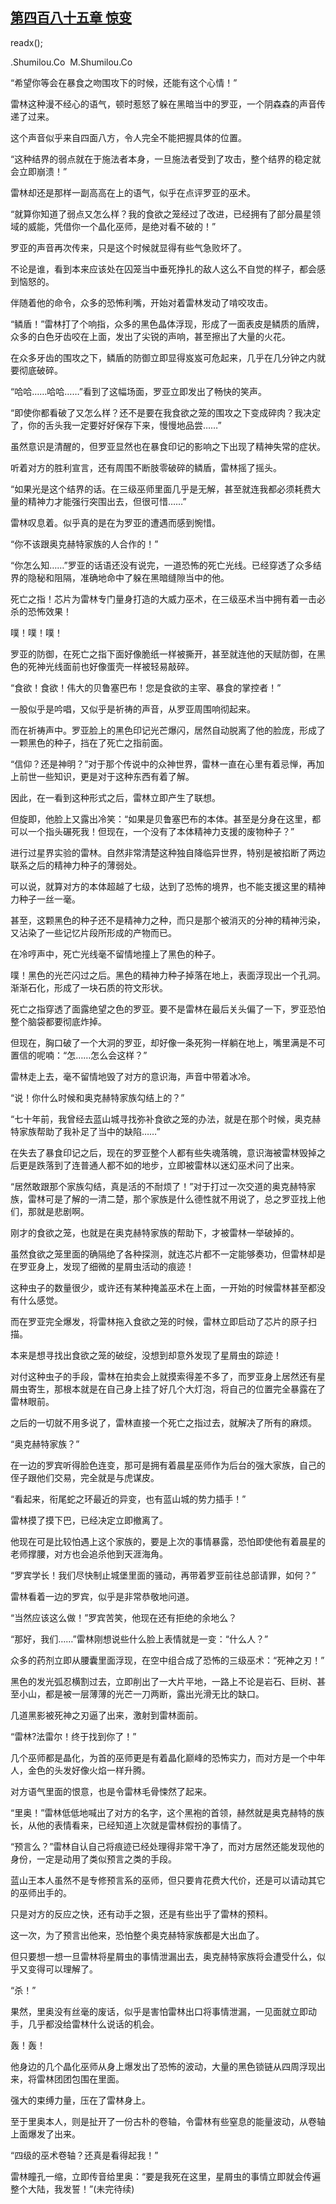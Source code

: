 ## [第四百八十五章 惊变](https://www.xxbiquge.com/11_11222/8934455.html)
readx();

  .Shumilou.Co  M.Shumilou.Co

  “希望你等会在暴食之吻围攻下的时候，还能有这个心情！”

  雷林这种漫不经心的语气，顿时惹怒了躲在黑暗当中的罗亚，一个阴森森的声音传递了过来。

  这个声音似乎来自四面八方，令人完全不能把握具体的位置。

  “这种结界的弱点就在于施法者本身，一旦施法者受到了攻击，整个结界的稳定就会立即崩溃！”

  雷林却还是那样一副高高在上的语气，似乎在点评罗亚的巫术。

  “就算你知道了弱点又怎么样？我的食欲之笼经过了改进，已经拥有了部分晨星领域的威能，凭借你一个晶化巫师，是绝对看不破的！”

  罗亚的声音再次传来，只是这个时候就显得有些气急败坏了。

  不论是谁，看到本来应该处在囚笼当中垂死挣扎的敌人这么不自觉的样子，都会感到恼怒的。

  伴随着他的命令，众多的恐怖利嘴，开始对着雷林发动了啃咬攻击。

  “鳞盾！”雷林打了个响指，众多的黑色晶体浮现，形成了一面表皮是鳞质的盾牌，众多的白色牙齿咬在上面，发出了尖锐的声响，甚至擦出了大量的火花。

  在众多牙齿的围攻之下，鳞盾的防御立即显得岌岌可危起来，几乎在几分钟之内就要彻底破碎。

  “哈哈……哈哈……”看到了这幅场面，罗亚立即发出了畅快的笑声。

  “即使你都看破了又怎么样？还不是要在我食欲之笼的围攻之下变成碎肉？我决定了，你的舌头我一定要好好保存下来，慢慢地品尝……”

  虽然意识是清醒的，但罗亚显然也在暴食印记的影响之下出现了精神失常的症状。

  听着对方的胜利宣言，还有周围不断肢零破碎的鳞盾，雷林摇了摇头。

  “如果光是这个结界的话。在三级巫师里面几乎是无解，甚至就连我都必须耗费大量的精神力才能强行突围出去，但很可惜……”

  雷林叹息着。似乎真的是在为罗亚的遭遇而感到惋惜。

  “你不该跟奥克赫特家族的人合作的！”

  “你怎么知……”罗亚的话语还没有说完，一道恐怖的死亡光线。已经穿透了众多结界的隐秘和阻隔，准确地命中了躲在黑暗缝隙当中的他。

  死亡之指！芯片为雷林专门量身打造的大威力巫术，在三级巫术当中拥有着一击必杀的恐怖效果！

  噗！噗！噗！

  罗亚的防御，在死亡之指下面好像脆纸一样被撕开，甚至就连他的天赋防御，在黑色的死神光线面前也好像蛋壳一样被轻易敲碎。

  “食欲！食欲！伟大的贝鲁塞巴布！您是食欲的主宰、暴食的掌控者！”

  一股似乎是吟唱，又似乎是祈祷的声音，从罗亚周围响彻起来。

  而在祈祷声中。罗亚脸上的黑色印记光芒爆闪，居然自动脱离了他的脸庞，形成了一颗黑色的种子，挡在了死亡之指前面。

  “信仰？还是神明？”对于那个传说中的众神世界，雷林一直在心里有着忌惮，再加上前世一些知识，更是对于这种东西有着了解。

  因此，在一看到这种形式之后，雷林立即产生了联想。

  但旋即，他脸上又露出冷笑：“如果是贝鲁塞巴布的本体。甚至是分身在这里，都可以一个指头碾死我！但现在，一个没有了本体精神力支援的废物种子？”

  进行过星界实验的雷林。自然非常清楚这种独自降临异世界，特别是被掐断了两边联系之后的精神力种子的薄弱处。

  可以说，就算对方的本体超越了七级，达到了恐怖的境界，也不能支援这里的精神力种子一丝一毫。

  甚至，这颗黑色的种子还不是精神力之种，而只是那个被消灭的分神的精神污染，又沾染了一些记忆片段所形成的产物而已。

  在冷哼声中，死亡光线毫不留情地撞上了黑色的种子。

  噗！黑色的光芒闪过之后。黑色的精神力种子掉落在地上，表面浮现出一个孔洞。渐渐石化，形成了一块石质的符文形状。

  死亡之指穿透了面露绝望之色的罗亚。要不是雷林在最后关头偏了一下，罗亚恐怕整个脑袋都要彻底炸掉。

  但现在，胸口破了一个大洞的罗亚，却好像一条死狗一样躺在地上，嘴里满是不可置信的呢喃：“怎……怎么会这样？”

  雷林走上去，毫不留情地毁了对方的意识海，声音中带着冰冷。

  “说！你什么时候和奥克赫特家族勾结上的？”

  “七十年前，我曾经去蓝山城寻找弥补食欲之笼的办法，就是在那个时候，奥克赫特家族帮助了我补足了当中的缺陷……”

  在失去了暴食印记之后，现在的罗亚整个人都有些失魂落魄，意识海被雷林毁掉之后更是跌落到了连普通人都不如的地步，立即被雷林以迷幻巫术问了出来。

  “居然敢跟那个家族勾结，真是活的不耐烦了！”对于打过一次交道的奥克赫特家族，雷林可是了解的一清二楚，那个家族是什么德性就不用说了，总之罗亚找上他们，那就是悲剧啊。

  刚才的食欲之笼，也就是在奥克赫特家族的帮助下，才被雷林一举破掉的。

  虽然食欲之笼里面的确隔绝了各种探测，就连芯片都不一定能够奏功，但雷林却是在罗亚身上，发现了细微的星屑虫活动的痕迹！

  这种虫子的数量很少，或许还有某种掩盖巫术在上面，一开始的时候雷林甚至都没有什么感觉。

  而在罗亚完全爆发，将雷林拖入食欲之笼的时候，雷林立即启动了芯片的原子扫描。

  本来是想寻找出食欲之笼的破绽，没想到却意外发现了星屑虫的踪迹！

  对付这种虫子的手段，雷林在拍卖会上就摸索得差不多了，而罗亚身上居然还有星屑虫寄生，那根本就是在自己身上挂了好几个大灯泡，将自己的位置完全暴露在了雷林眼前。

  之后的一切就不用多说了，雷林直接一个死亡之指过去，就解决了所有的麻烦。

  “奥克赫特家族？”

  在一边的罗宾听得脸色连变，那可是拥有着晨星巫师作为后台的强大家族，自己的侄子跟他们交易，完全就是与虎谋皮。

  “看起来，衔尾蛇之环最近的异变，也有蓝山城的势力插手！”

  雷林摸了摸下巴，已经决定立即撤离了。

  他现在可是比较怕遇上这个家族的，要是上次的事情暴露，恐怕即使他有着晨星的老师撑腰，对方也会追杀他到天涯海角。

  “罗宾学长！我们尽快制止城堡里面的骚动，再带着罗亚前往总部请罪，如何？”

  雷林看着一边的罗宾，似乎是非常恭敬地问道。

  “当然应该这么做！”罗宾苦笑，他现在还有拒绝的余地么？

  “那好，我们……”雷林刚想说些什么脸上表情就是一变：“什么人？”

  众多的药剂立即从腰囊里面浮现，在空中组合成了恐怖的三级巫术：“死神之刃！”

  黑色的发光弧忍横割过去，立即削出了一大片平地，一路上不论是岩石、巨树、甚至小山，都是被一层薄薄的光芒一刀两断，露出光滑无比的缺口。

  几道黑影被死神之刃逼了出来，激射到雷林面前。

  “雷林?法雷尔！终于找到你了！”

  几个巫师都是晶化，为首的巫师更是有着晶化巅峰的恐怖实力，而对方是一个中年人，金色的头发好像火焰一样升腾。

  对方语气里面的恨意，也是令雷林毛骨悚然了起来。

  “里奥！”雷林低低地喊出了对方的名字，这个黑袍的首领，赫然就是奥克赫特的族长，从他的表情看来，已经知道上次就是雷林假扮的事情了。

  “预言么？”雷林自认自己将痕迹已经处理得非常干净了，而对方居然还能发现他的身份，一定是动用了类似预言之类的手段。

  蓝山王本人虽然不是专修预言系的巫师，但只要肯花费大代价，还是可以请动其它的巫师出手的。

  只是对方的反应之快，还有动手之狠，还是有些出乎了雷林的预料。

  这一次，为了预言出他来，恐怕整个奥克赫特家族都是大出血了。

  但只要想一想一旦雷林将星屑虫的事情泄漏出去，奥克赫特家族将会遭受什么，似乎又变得可以理解了。

  “杀！”

  果然，里奥没有丝毫的废话，似乎是害怕雷林出口将事情泄漏，一见面就立即动手，几乎都没给雷林什么说话的机会。

  轰！轰！

  他身边的几个晶化巫师从身上爆发出了恐怖的波动，大量的黑色锁链从四周浮现出来，将雷林团团包围在里面。

  强大的束缚力量，压在了雷林身上。

  至于里奥本人，则是扯开了一份古朴的卷轴，令雷林有些窒息的能量波动，从卷轴上面爆发了出来。

  “四级的巫术卷轴？还真是看得起我！”

  雷林瞳孔一缩，立即传音给里奥：“要是我死在这里，星屑虫的事情立即就会传遍整个大陆，我发誓！”(未完待续)

  
